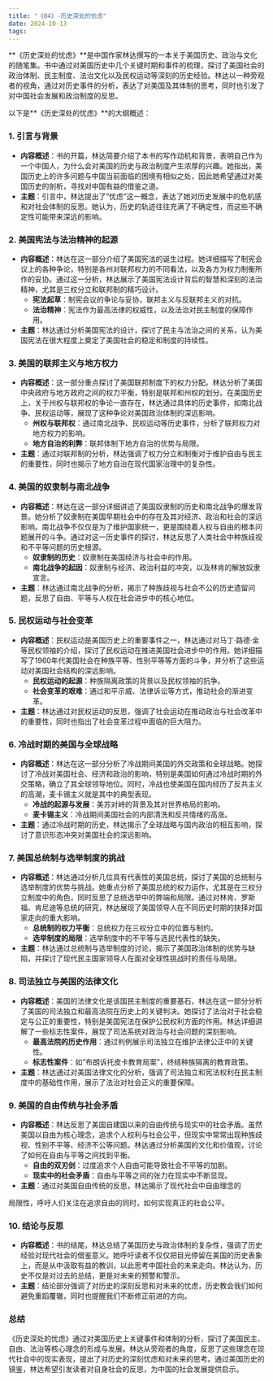 ```yaml
---
title: "《04》-历史深处的忧虑"
date: 2024-10-13
tags: 
---
```

**《历史深处的忧虑》**是中国作家林达撰写的一本关于美国历史、政治与文化的随笔集。书中通过对美国历史中几个关键时期和事件的梳理，探讨了美国社会的政治体制、民主制度、法治文化以及民权运动等深刻的历史经验。林达以一种旁观者的视角，通过对历史事件的分析，表达了对美国及其体制的思考，同时也引发了对中国社会发展和政治制度的反思。

以下是**《历史深处的忧虑》**的大纲概述：

### 1. **引言与背景**
- **内容概述**：书的开篇，林达简要介绍了本书的写作动机和背景，表明自己作为一个中国人，为什么会对美国的历史与政治制度产生浓厚的兴趣。她指出，美国历史上的许多问题与中国当前面临的困境有相似之处，因此她希望通过对美国历史的剖析，寻找对中国有益的借鉴之道。
- **主题**：引言中，林达提出了“忧虑”这一概念，表达了她对历史发展中的危机感和对社会体制的反思。她认为，历史的轨迹往往充满了不确定性，而这些不确定性可能带来深远的影响。

### 2. **美国宪法与法治精神的起源**
- **内容概述**：林达在这一部分介绍了美国宪法的诞生过程。她详细描写了制宪会议上的各种争论，特别是各州对联邦权力的不同看法，以及各方为权力制衡所作的妥协。通过这一分析，林达展示了美国宪法设计背后的智慧和深刻的法治精神，尤其是三权分立和联邦制的精巧设计。
  - **宪法起草**：制宪会议的争论与妥协，联邦主义与反联邦主义的对抗。
  - **法治精神**：宪法作为最高法律的权威性，以及法治对民主制度的保障作用。
- **主题**：林达通过分析美国宪法的设计，探讨了民主与法治之间的关系，认为美国宪法在很大程度上奠定了美国社会的稳定和制度的持续性。

### 3. **美国的联邦主义与地方权力**
- **内容概述**：这一部分重点探讨了美国联邦制度下的权力分配。林达分析了美国中央政府与地方政府之间的权力平衡，特别是联邦和州权的划分。在美国历史上，关于州权与联邦权的争论一直存在，林达通过具体的历史事件，如南北战争、民权运动等，展现了这种争论对美国政治体制的深远影响。
  - **州权与联邦权**：通过南北战争、民权运动等历史事件，分析了联邦权力对地方权力的影响。
  - **地方自治的利弊**：联邦体制下地方自治的优势与局限。
- **主题**：通过对联邦制的分析，林达强调了权力分立和制衡对于维护自由与民主的重要性，同时也揭示了地方自治在现代国家治理中的复杂性。

### 4. **美国的奴隶制与南北战争**
- **内容概述**：林达在这一部分详细讲述了美国奴隶制的历史和南北战争的爆发背景。她分析了奴隶制在美国早期社会中的存在及其对经济、政治和社会的深远影响。南北战争不仅仅是为了维护国家统一，更是围绕着人权与自由的根本问题展开的斗争。通过对这一历史事件的探讨，林达反思了人类社会中种族歧视和不平等问题的历史根源。
  - **奴隶制的历史**：奴隶制在美国经济与社会中的作用。
  - **南北战争的起因**：奴隶制与经济、政治利益的冲突，以及林肯的解放奴隶宣言。
- **主题**：林达通过南北战争的分析，揭示了种族歧视与社会不公的历史遗留问题，反思了自由、平等与人权在社会进步中的核心地位。

### 5. **民权运动与社会变革**
- **内容概述**：民权运动是美国历史上的重要事件之一，林达通过对马丁·路德·金等民权领袖的介绍，探讨了民权运动在推进美国社会进步中的作用。她详细描写了1960年代美国社会在种族平等、性别平等等方面的斗争，并分析了这些运动对美国社会结构的深远影响。
  - **民权运动的起源**：种族隔离政策的背景以及民权领袖的抗争。
  - **社会变革的艰难**：通过和平示威、法律诉讼等方式，推动社会的渐进变革。
- **主题**：林达通过对民权运动的反思，强调了社会运动在推动政治与社会改革中的重要性，同时也指出了社会变革过程中面临的巨大阻力。

### 6. **冷战时期的美国与全球战略**
- **内容概述**：林达在这一部分分析了冷战期间美国的外交政策和全球战略。她探讨了冷战对美国社会、经济和政治的影响，特别是美国如何通过冷战时期的外交策略，确立了其全球领导地位。同时，冷战也使美国在国内经历了反共主义的高潮，麦卡锡主义就是其中的典型表现。
  - **冷战的起源与发展**：美苏对峙的背景及其对世界格局的影响。
  - **麦卡锡主义**：冷战期间美国社会的内部清洗和反共情绪的高涨。
- **主题**：通过冷战时期的历史，林达揭示了全球战略与国内政治的相互影响，探讨了意识形态冲突对美国社会的深远影响。

### 7. **美国总统制与选举制度的挑战**
- **内容概述**：林达通过分析几位具有代表性的美国总统，探讨了美国的总统制与选举制度的优势与挑战。她重点分析了美国总统的权力运作，尤其是在三权分立制度中的角色，同时反思了总统选举中的弊端和局限。通过对林肯、罗斯福、肯尼迪等总统的研究，林达展现了美国领导人在不同历史时期的抉择对国家走向的重大影响。
  - **总统制的权力平衡**：总统权力在三权分立中的位置与制约。
  - **选举制度的局限**：选举制度中的不平等与选民代表性的缺失。
- **主题**：林达通过总统制与选举制度的讨论，揭示了美国政治体制的优势与缺陷，并探讨了现代民主国家领导人在面对全球性挑战时的责任与局限。

### 8. **司法独立与美国的法律文化**
- **内容概述**：美国的法律文化是该国民主制度的重要基石，林达在这一部分分析了美国的司法独立和最高法院在历史上的关键判决。她探讨了法治对于社会稳定与公正的重要性，特别是美国宪法在保护公民权利方面的作用。林达详细讲解了一些标志性案件，展现了司法系统对政治与社会问题的深刻影响。
  - **最高法院的历史作用**：通过判例展示司法独立在维护法律公正中的关键性。
  - **标志性案件**：如“布朗诉托皮卡教育局案”，终结种族隔离的教育政策。
- **主题**：林达通过对美国法律文化的分析，强调了司法独立和宪法权利在民主制度中的基础性作用，展示了法治对社会正义的重要保障。

### 9. **美国的自由传统与社会矛盾**
- **内容概述**：林达反思了美国自建国以来的自由传统与现实中的社会矛盾。虽然美国以自由为核心理念，追求个人权利与社会公平，但现实中常常出现种族歧视、性别不平等、经济不公等问题。林达通过分析美国的文化和价值观，讨论了如何在自由与平等之间找到平衡。
  - **自由的双刃剑**：过度追求个人自由可能导致社会不平等的加剧。
  - **现实中的社会矛盾**：自由与平等之间的张力在现实中不断显现。
- **主题**：通过对美国自由传统的反思，林达揭示了现代社会中自由理念的

局限性，呼吁人们关注在追求自由的同时，如何实现真正的社会公平。

### 10. **结论与反思**
- **内容概述**：书的结尾，林达总结了美国历史与政治体制的复杂性，强调了历史经验对现代社会的借鉴意义。她呼吁读者不仅仅把目光停留在美国的历史表象上，而是从中汲取有益的教训，以此思考中国社会的未来走向。林达认为，历史不仅是对过去的总结，更是对未来的预警和警示。
- **主题**：结论部分强调了对历史的深刻反思和对未来的忧虑，历史教会我们如何避免重蹈覆辙，同时也提醒我们不断修正前进的方向。

### **总结**
《历史深处的忧虑》通过对美国历史上关键事件和体制的分析，探讨了美国民主、自由、法治等核心理念的形成与发展。林达从旁观者的角度，反思了这些理念在现代社会中的现实表现，提出了对历史的深刻忧虑和对未来的思考。通过美国历史的镜鉴，林达希望引发读者对自身社会的反思，为中国的社会发展提供启示。

